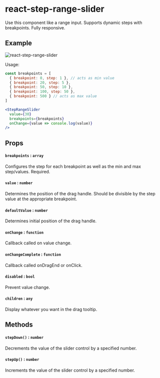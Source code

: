 react-step-range-slider
=========

Use this component like a range input. Supports dynamic steps with breakpoints. Fully responsive.


## Example

![react-step-range-slider](https://cloud.githubusercontent.com/assets/7729885/17827653/c1311dd0-664e-11e6-9a36-fee276eeb188.gif)

Usage:

```jsx
const breakpoints = [
  { breakpoint: 0, step: 1 }, // acts as min value
  { breakpoint: 20, step: 5 }, 
  { breakpoint: 50, step: 10 },
  { breakpoint: 100, step: 50 },
  { breakpoint: 500 } // acts as max value
]

<StepRangeSlider 
  value={30} 
  breakpoints={breakpoints} 
  onChange={value => console.log(value)}
/>
```


## Props

#### `breakpoints` : `array`
Configures the step for each breakpoint as well as the min and max step/values. Required.

#### `value` : `number`
Determines the position of the drag handle. Should be divisible by the step value at the appropriate breakpoint.

#### `defaultValue` : `number`
Determines initial position of the drag handle.

#### `onChange` : `function`
Callback called on value change.

#### `onChangeComplete` : `function`
Callback called onDragEnd or onClick.

#### `disabled` : `bool`
Prevent value change.

#### `children` : `any`
Display whatever you want in the drag tooltip.


## Methods

#### `stepDown()` : `number`
Decrements the value of the slider control by a specified number.

#### `stepUp()` : `number`
Increments the value of the slider control by a specified number.
